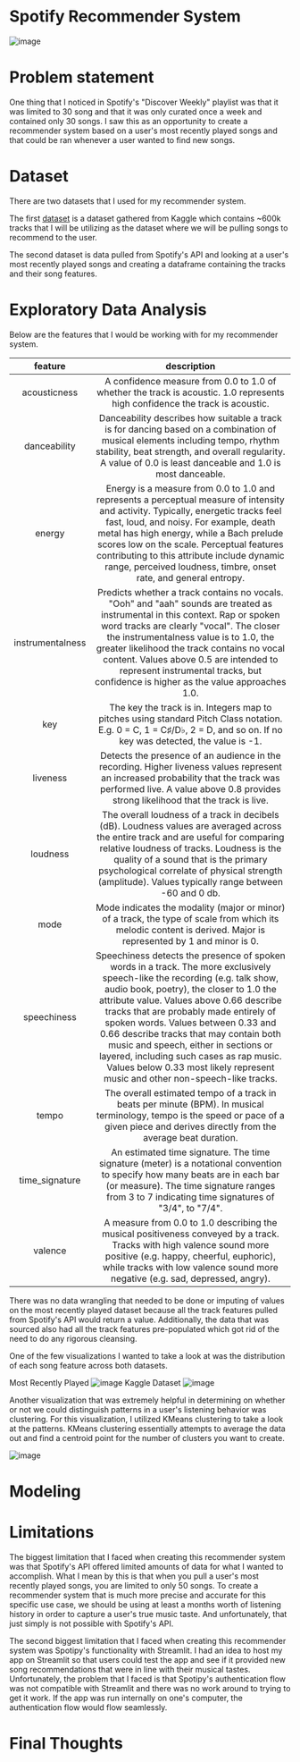 # Spotify Recommender System
![image](https://github.com/raymondsdiaz/SpotifyRecommenderSystem/assets/88802773/27b70dbf-f514-4619-a069-3406cf9bd3e3)

# Problem statement
One thing that I noticed in Spotify's "Discover Weekly" playlist was that it was limited to 30 song and that it was only curated once a week and contained only 30 songs. I saw this as an opportunity to create a recommender system based on a user's most recently played songs and that could be ran whenever a user wanted to find new songs.

# Dataset
There are two datasets that I used for my recommender system.

The first [dataset](https://www.kaggle.com/datasets/yamaerenay/spotify-dataset-19212020-600k-tracks?select=tracks.csv) is a dataset gathered from Kaggle which contains ~600k tracks that I will be utilizing as the dataset where we will be pulling songs to recommend to the user.

The second dataset is data pulled from Spotify's API and looking at a user's most recently played songs and creating a dataframe containing the tracks and their song features.

# Exploratory Data Analysis

Below are the features that I would be working with for my recommender system.

|     feature    |                                description                                |
|:--------------:|:-------------------------------------------------------------------------:|
|  acousticness  |              A confidence measure from 0.0 to 1.0 of whether the track is acoustic. 1.0 represents high confidence the track is acoustic.             |
|     danceability     |                      Danceability describes how suitable a track is for dancing based on a combination of musical elements including tempo, rhythm stability, beat strength, and overall regularity. A value of 0.0 is least danceable and 1.0 is most danceable.                    |
|      energy      |                            Energy is a measure from 0.0 to 1.0 and represents a perceptual measure of intensity and activity. Typically, energetic tracks feel fast, loud, and noisy. For example, death metal has high energy, while a Bach prelude scores low on the scale. Perceptual features contributing to this attribute include dynamic range, perceived loudness, timbre, onset rate, and general entropy.                          |
| instrumentalness |                         Predicts whether a track contains no vocals. "Ooh" and "aah" sounds are treated as instrumental in this context. Rap or spoken word tracks are clearly "vocal". The closer the instrumentalness value is to 1.0, the greater likelihood the track contains no vocal content. Values above 0.5 are intended to represent instrumental tracks, but confidence is higher as the value approaches 1.0.                       |
|    key    |                         The key the track is in. Integers map to pitches using standard Pitch Class notation. E.g. 0 = C, 1 = C♯/D♭, 2 = D, and so on. If no key was detected, the value is -1.                      |
| liveness |                Detects the presence of an audience in the recording. Higher liveness values represent an increased probability that the track was performed live. A value above 0.8 provides strong likelihood that the track is live.               |
|  loudness |                The overall loudness of a track in decibels (dB). Loudness values are averaged across the entire track and are useful for comparing relative loudness of tracks. Loudness is the quality of a sound that is the primary psychological correlate of physical strength (amplitude). Values typically range between -60 and 0 db.              |
| mode |                Mode indicates the modality (major or minor) of a track, the type of scale from which its melodic content is derived. Major is represented by 1 and minor is 0.                |
| speechiness |                Speechiness detects the presence of spoken words in a track. The more exclusively speech-like the recording (e.g. talk show, audio book, poetry), the closer to 1.0 the attribute value. Values above 0.66 describe tracks that are probably made entirely of spoken words. Values between 0.33 and 0.66 describe tracks that may contain both music and speech, either in sections or layered, including such cases as rap music. Values below 0.33 most likely represent music and other non-speech-like tracks.               |
|     tempo    |           The overall estimated tempo of a track in beats per minute (BPM). In musical terminology, tempo is the speed or pace of a given piece and derives directly from the average beat duration.           |
| time_signature | An estimated time signature. The time signature (meter) is a notational convention to specify how many beats are in each bar (or measure). The time signature ranges from 3 to 7 indicating time signatures of "3/4", to "7/4". |
| valence | A measure from 0.0 to 1.0 describing the musical positiveness conveyed by a track. Tracks with high valence sound more positive (e.g. happy, cheerful, euphoric), while tracks with low valence sound more negative (e.g. sad, depressed, angry). |

There was no data wrangling that needed to be done or imputing of values on the most recently played dataset because all the track features pulled from Spotify's API would return a value. Additionally, the data that was sourced also had all the track features pre-populated which got rid of the need to do any rigorous cleansing.

One of the few visualizations I wanted to take a look at was the distribution of each song feature across both datasets. 

Most Recently Played
![image](https://github.com/raymondsdiaz/SpotifyRecommenderSystem/blob/main/tracks_violin.jpg)
Kaggle Dataset
![image](https://github.com/raymondsdiaz/SpotifyRecommenderSystem/blob/main/data_violin.jpg)

Another visualization that was extremely helpful in determining on whether or not we could distinguish patterns in a user's listening behavior was clustering. For this visualization, I utilized KMeans clustering to take a look at the patterns. KMeans clustering essentially attempts to average the data out and find a centroid point for the number of clusters you want to create. 

![image](https://github.com/raymondsdiaz/SpotifyRecommenderSystem/blob/main/clustering.jpg)

# Modeling

# Limitations

The biggest limitation that I faced when creating this recommender system was that Spotify's API offered limited amounts of data for what I wanted to accomplish. What I mean by this is that when you pull a user's most recently played songs, you are limited to only 50 songs. To create a recommender system that is much more precise and accurate for this specific use case, we should be using at least a months worth of listening history in order to capture a user's true music taste. And unfortunately, that just simply is not possible with Spotify's API.

The second biggest limitation that I faced when creating this recommender system was Spotipy's functionality with Streamlit. I had an idea to host my app on Streamlit so that users could test the app and see if it provided new song recommendations that were in line with their musical tastes. Unfortunately, the problem that I faced is that Spotipy's authentication flow was not compatible with Streamlit and there was no work around to trying to get it work. If the app was run internally on one's computer, the authentication flow would flow seamlessly.

# Final Thoughts
